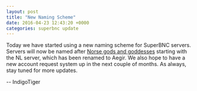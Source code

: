```yaml
---
layout: post
title: "New Naming Scheme"
date: 2016-04-23 12:43:20 +0000
categories: superbnc update
---
```

Today we have started using a new naming scheme for SuperBNC servers. Servers will now
be named after [Norse gods and goddesses](https://simple.wikipedia.org/wiki/List_of_Norse_gods_and_goddesses) 
starting with the NL server, which has been renamed to Aegir. We also hope to have a 
new account request system up in the next couple of months. As always, stay tuned for 
more updates.

-- IndigoTiger
